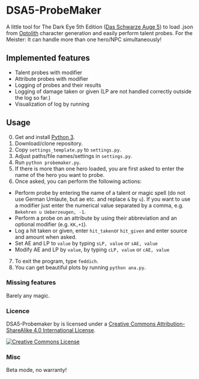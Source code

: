 # DSA5-ProbeMaker

A little tool for The Dark Eye 5th Edition ([Das Schwarze Auge 5](https://ulisses-spiele.de/spielsysteme/dsa5/)) to load .json from [Optolith](https://github.com/elyukai/optolith-client) character generation and easily perform talent probes. For the Meister: It can handle more than one hero/NPC simultaneously!

## Implemented features
- Talent probes with modifier
- Attribute probes with modifier
- Logging of probes and their results
- Logging of damage taken or given (LP are not handled correctly outside the log so far.)
- Visualization of log by running

## Usage

0. Get and install [Python 3](https://www.python.org/).
1. Download/clone repository.
2. Copy `settings_template.py` to `settings.py`.
3. Adjust paths/file names/settings in `settings.py`.
4. Run `python probemaker.py`.
5. If there is more than one hero loaded, you are first asked to enter the name of the hero you want to probe.
6. Once asked, you can perform the following actions:
  - Perform probe by entering the name of a talent or magic spell (do not use German Umlaute, but ae etc. and replace `&` by `u`). If you want to use a modifier just enter the numerical value separated by a comma, e.g. `Bekehren u Ueberzeugen, -1`.
  - Perform a probe on an attribute by using their abbreviation and an optional modifier (e.g. `KK,+1`).
  - Log a hit taken or given, enter `hit_taken`or `hit_given` and enter source and amount when asked.
  - Set AE and LP to `value` by typing `sLP, value` or `sAE, value`
  - Modify AE and LP by `value`, by typing `cLP, value` or `cAE, value`
7. To exit the program, type `feddich`.
8. You can get beautiful plots by running `python ana.py`.

### Missing features
Barely any magic.

### Licence
DSA5-Probemaker</span> by <a xmlns:cc="http://creativecommons.org/ns#" href="https://github.com/arnohakk/DSA5-Probemaker" property="cc:attributionName" rel="cc:attributionURL"></a> is licensed under a <a rel="license" href="http://creativecommons.org/licenses/by-sa/4.0/">Creative Commons Attribution-ShareAlike 4.0 International License</a>.

<a rel="license" href="http://creativecommons.org/licenses/by-sa/4.0/"><img alt="Creative Commons License" style="border-width:0" src="https://i.creativecommons.org/l/by-sa/4.0/88x31.png" /></a><br /><span xmlns:dct="http://purl.org/dc/terms/" href="http://purl.org/dc/dcmitype/Text" property="dct:title" rel="dct:type">

### Misc
Beta mode, no warranty!
